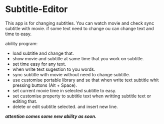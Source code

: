 # Subtitle-Editor
This app is for changing subtitles.
You can watch movie and check sync subtitle with movie.
if some text need to change ou can change text and time to easy.

ability program:
* load subtitle and change that.
* show movie and subtitle at same time that you work on subtitle.
* set time easy for any text.
* when write text sugestion to you words.
* sync subtitle with movie without need to change subtitle.
* use customise portable library and se that when write text subtitle whit pressing buttons (Alt + Space).
* set current movie time in selected subtitle to easy.
* set customise property to subtitle text when writting subtitle text or editing that.
* delete or edit subtitle selected. and insert new line.

*****attention comes some new ability as soon.*****
